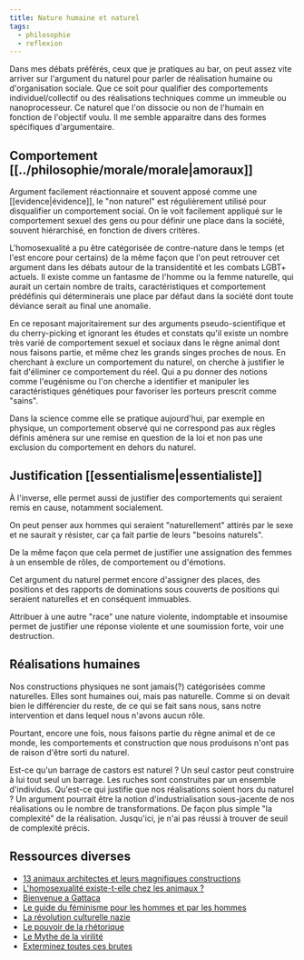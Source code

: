 ```yaml
---
title: Nature humaine et naturel
tags:
  - philosophie
  - reflexion
---
```


Dans mes débats préférés, ceux que je pratiques au bar, on peut assez vite arriver sur l'argument du naturel pour parler de réalisation humaine ou d'organisation sociale.
Que ce soit pour qualifier des comportements individuel/collectif ou des réalisations techniques comme un immeuble ou nanoprocesseur. Ce naturel que l'on dissocie ou non de l'humain en fonction de l'objectif voulu. Il me semble apparaitre dans des formes spécifiques d'argumentaire.

## Comportement [[../philosophie/morale/morale|amoraux]]

Argument facilement réactionnaire et souvent apposé comme une [[evidence|évidence]], le "non naturel" est régulièrement utilisé pour disqualifier un comportement social. On le voit facilement appliqué sur le comportement sexuel des gens ou pour définir une place dans la société, souvent hiérarchisé, en fonction de divers critères.

L'homosexualité a pu être catégorisée de contre-nature dans le temps (et l'est encore pour certains) de la même façon que l'on peut retrouver cet argument dans les débats autour de la transidentité et les combats LGBT+ actuels. Il existe comme un fantasme de l'homme ou la femme naturelle, qui aurait un certain nombre de traits, caractéristiques et comportement prédéfinis qui déterminerais une place par défaut dans la société dont toute déviance serait au final une anomalie.

En ce reposant majoritairement sur des arguments pseudo-scientifique et du cherry-picking et ignorant les études et constats qu'il existe un nombre très varié de comportement sexuel et sociaux dans le règne animal dont nous faisons partie, et même chez les grands singes proches de nous. En cherchant à exclure un comportement du naturel, on cherche à justifier le fait d'éliminer ce comportement du réel. Qui a pu donner des notions comme l'eugénisme ou l'on cherche a identifier et manipuler les caractéristiques génétiques pour favoriser les porteurs prescrit comme "sains".

Dans la science comme elle se pratique aujourd'hui, par exemple en physique, un comportement observé qui ne correspond pas aux règles définis amènera sur une remise en question de la loi et non pas une exclusion du comportement en dehors du naturel.

## Justification [[essentialisme|essentialiste]]

À l'inverse, elle permet aussi de justifier des comportements qui seraient remis en cause, notamment socialement.

On peut penser aux hommes qui seraient "naturellement" attirés par le sexe et ne saurait y résister, car ça fait partie de leurs "besoins naturels".

De la même façon que cela permet de justifier une assignation des femmes à un ensemble de rôles, de comportement ou d'émotions.

Cet argument du naturel permet encore d'assigner des places, des positions et des rapports de dominations sous couverts de positions qui seraient naturelles et en conséquent immuables.

Attribuer à une autre "race" une nature violente, indomptable et insoumise permet de justifier une réponse violente et une soumission forte, voir une destruction.

## Réalisations humaines

Nos constructions physiques ne sont jamais(?) catégorisées comme naturelles. Elles sont humaines oui, mais pas naturelle. Comme si on devait bien le différencier du reste, de ce qui se fait sans nous, sans notre intervention et dans lequel nous n'avons aucun rôle.

Pourtant, encore une fois, nous faisons partie du règne animal et de ce monde, les comportements et construction que nous produisons n'ont pas de raison d'être sorti du naturel.

Est-ce qu'un barrage de castors est naturel ? Un seul castor peut construire à lui tout seul un barrage. Les ruches sont construites par un ensemble d'individus. Qu'est-ce qui justifie que nos réalisations soient hors du naturel ?
Un argument pourrait être la notion d'industrialisation sous-jacente de nos réalisations ou le nombre de transformations. De façon plus simple "la complexité" de la réalisation. Jusqu'ici, je n'ai pas réussi à trouver de seuil de complexité précis.

## Ressources diverses

- [13 animaux architectes et leurs magnifiques constructions](https://generationvoyage.fr/13-animaux-architectes-magnifiques-constructions/)
- [L'homosexualité existe-t-elle chez les animaux ?](https://www.mnhn.fr/fr/l-homosexualite-existe-t-elle-chez-les-animaux)
- [Bienvenue a Gattaca](https://www.allocine.fr/film/fichefilm_gen_cfilm=17079.html)
- [Le guide du féminisme pour les hommes et par les hommes ](https://www.librairie-des-femmes.fr/livre/9782290202739-le-guide-du-feminisme-pour-les-hommes-et-par-les-hommes-michael-kaufman-michael-kimmel-pacco/)
- [La révolution culturelle nazie](https://www.gallimard.fr/Catalogue/GALLIMARD/Tel/La-revolution-culturelle-nazie)
- [Le pouvoir de la rhétorique](https://www.seuil.com/ouvrage/le-pouvoir-rhetorique-clement-viktorovitch/9782021465877https://www.seuil.com/ouvrage/le-pouvoir-rhetorique-clement-viktorovitch/9782021465877)
- [Le Mythe de la virilité](https://www.babelio.com/livres/Gazale-Le-Mythe-de-la-virilite/992131)
- [Exterminez toutes ces brutes](https://www.youtube.com/watch?v=QfoI4jNozFg)
